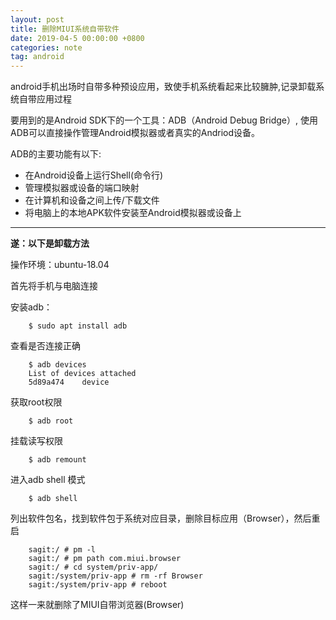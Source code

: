 ```yaml
---
layout: post
title: 删除MIUI系统自带软件
date: 2019-04-5 00:00:00 +0800
categories: note
tag: android
---
```


android手机出场时自带多种预设应用，致使手机系统看起来比较臃肿,记录卸载系统自带应用过程

要用到的是Android SDK下的一个工具：ADB（Android Debug Bridge）, 使用ADB可以直接操作管理Android模拟器或者真实的Andriod设备。

ADB的主要功能有以下:

- 在Android设备上运行Shell(命令行)
- 管理模拟器或设备的端口映射
- 在计算机和设备之间上传/下载文件
- 将电脑上的本地APK软件安装至Android模拟器或设备上

---

**遂：以下是卸载方法**

操作环境：ubuntu-18.04

首先将手机与电脑连接

安装adb：
```shell
    $ sudo apt install adb
```
查看是否连接正确
```shell
    $ adb devices
    List of devices attached
    5d89a474	device
```
获取root权限
```shell
    $ adb root
```
挂载读写权限
```shell
    $ adb remount
```
进入adb shell 模式
```shell
    $ adb shell
```
列出软件包名，找到软件包于系统对应目录，删除目标应用（Browser），然后重启
```shell
    sagit:/ # pm -l
    sagit:/ # pm path com.miui.browser
    sagit:/ # cd system/priv-app/
    sagit:/system/priv-app # rm -rf Browser
    sagit:/system/priv-app # reboot
```
这样一来就删除了MIUI自带浏览器(Browser)